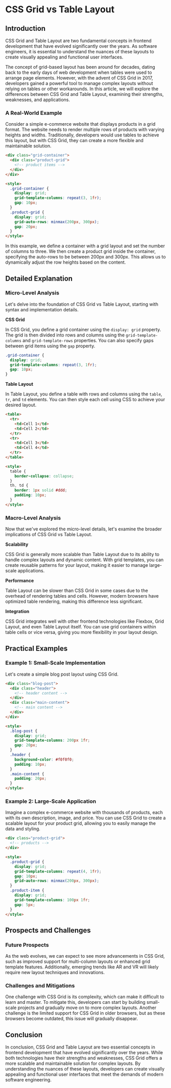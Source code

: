 # CSS Grid vs Table Layout
## Introduction
CSS Grid and Table Layout are two fundamental concepts in frontend development that have evolved significantly over the years. As software engineers, it is essential to understand the nuances of these layouts to create visually appealing and functional user interfaces.

The concept of grid-based layout has been around for decades, dating back to the early days of web development when tables were used to arrange page elements. However, with the advent of CSS Grid in 2017, developers gained a powerful tool to manage complex layouts without relying on tables or other workarounds. In this article, we will explore the differences between CSS Grid and Table Layout, examining their strengths, weaknesses, and applications.

### A Real-World Example

Consider a simple e-commerce website that displays products in a grid format. The website needs to render multiple rows of products with varying heights and widths. Traditionally, developers would use tables to achieve this layout, but with CSS Grid, they can create a more flexible and maintainable solution.

```html
<div class="grid-container">
  <div class="product-grid">
    <!-- product items -->
  </div>
</div>

<style>
  .grid-container {
    display: grid;
    grid-template-columns: repeat(3, 1fr);
    gap: 10px;
  }
  .product-grid {
    display: grid;
    grid-auto-rows: minmax(200px, 300px);
    gap: 20px;
  }
</style>
```

In this example, we define a container with a grid layout and set the number of columns to three. We then create a product grid inside the container, specifying the auto-rows to be between 200px and 300px. This allows us to dynamically adjust the row heights based on the content.

## Detailed Explanation
### Micro-Level Analysis

Let's delve into the foundation of CSS Grid vs Table Layout, starting with syntax and implementation details.

**CSS Grid**

In CSS Grid, you define a grid container using the `display: grid` property. The grid is then divided into rows and columns using the `grid-template-columns` and `grid-template-rows` properties. You can also specify gaps between grid items using the `gap` property.

```css
.grid-container {
  display: grid;
  grid-template-columns: repeat(3, 1fr);
  gap: 10px;
}
```

**Table Layout**

In Table Layout, you define a table with rows and columns using the `table`, `tr`, and `td` elements. You can then style each cell using CSS to achieve your desired layout.

```html
<table>
  <tr>
    <td>Cell 1</td>
    <td>Cell 2</td>
  </tr>
  <tr>
    <td>Cell 3</td>
    <td>Cell 4</td>
  </tr>
</table>

<style>
  table {
    border-collapse: collapse;
  }
  th, td {
    border: 1px solid #ddd;
    padding: 10px;
  }
</style>
```

### Macro-Level Analysis

Now that we've explored the micro-level details, let's examine the broader implications of CSS Grid vs Table Layout.

**Scalability**

CSS Grid is generally more scalable than Table Layout due to its ability to handle complex layouts and dynamic content. With grid templates, you can create reusable patterns for your layout, making it easier to manage large-scale applications.

**Performance**

Table Layout can be slower than CSS Grid in some cases due to the overhead of rendering tables and cells. However, modern browsers have optimized table rendering, making this difference less significant.

**Integration**

CSS Grid integrates well with other frontend technologies like Flexbox, Grid Layout, and even Table Layout itself. You can use grid containers within table cells or vice versa, giving you more flexibility in your layout design.

## Practical Examples
### Example 1: Small-Scale Implementation

Let's create a simple blog post layout using CSS Grid.

```html
<div class="blog-post">
  <div class="header">
    <!-- header content -->
  </div>
  <div class="main-content">
    <!-- main content -->
  </div>
</div>

<style>
  .blog-post {
    display: grid;
    grid-template-columns: 200px 1fr;
    gap: 20px;
  }
  .header {
    background-color: #f0f0f0;
    padding: 10px;
  }
  .main-content {
    padding: 20px;
  }
</style>
```

### Example 2: Large-Scale Application

Imagine a complex e-commerce website with thousands of products, each with its own description, image, and price. You can use CSS Grid to create a scalable layout for your product grid, allowing you to easily manage the data and styling.

```html
<div class="product-grid">
  <!-- products -->
</div>

<style>
  .product-grid {
    display: grid;
    grid-template-columns: repeat(4, 1fr);
    gap: 10px;
    grid-auto-rows: minmax(200px, 300px);
  }
  .product-item {
    display: grid;
    grid-template-columns: 100px 1fr;
    gap: 5px;
  }
</style>
```

## Prospects and Challenges
### Future Prospects

As the web evolves, we can expect to see more advancements in CSS Grid, such as improved support for multi-column layouts or enhanced grid template features. Additionally, emerging trends like AR and VR will likely require new layout techniques and innovations.

### Challenges and Mitigations

One challenge with CSS Grid is its complexity, which can make it difficult to learn and master. To mitigate this, developers can start by building small-scale projects and gradually move on to more complex layouts. Another challenge is the limited support for CSS Grid in older browsers, but as these browsers become outdated, this issue will gradually disappear.

## Conclusion

In conclusion, CSS Grid and Table Layout are two essential concepts in frontend development that have evolved significantly over the years. While both technologies have their strengths and weaknesses, CSS Grid offers a more scalable and maintainable solution for complex layouts. By understanding the nuances of these layouts, developers can create visually appealing and functional user interfaces that meet the demands of modern software engineering.